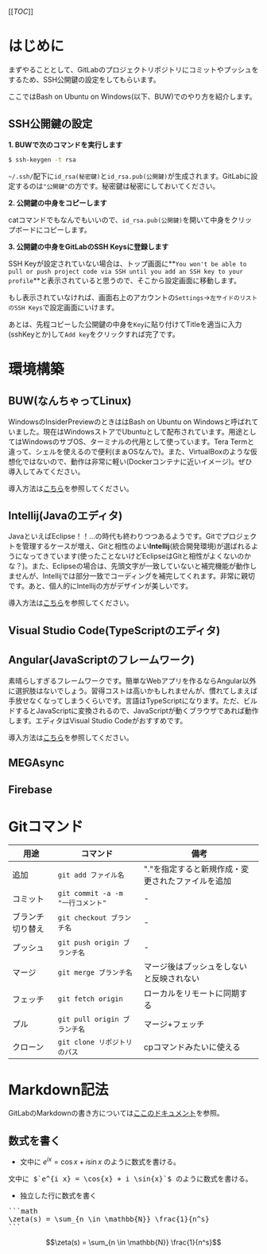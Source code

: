 [[_TOC_]]

# はじめに

まずやることとして、GitLabのプロジェクトリポジトリにコミットやプッシュをするため、SSH公開鍵の設定をしてもらいます。

ここではBash on Ubuntu on Windows(以下、BUW)でのやり方を紹介します。

## SSH公開鍵の設定

**1. BUWで次のコマンドを実行します**

```bash
$ ssh-keygen -t rsa
```

`~/.ssh/`配下に`id_rsa(秘密鍵)`と`id_rsa.pub(公開鍵)`が生成されます。GitLabに設定するのは`"公開鍵"`の方です。秘密鍵は秘密にしておいてください。

**2. 公開鍵の中身をコピーします**

catコマンドでもなんでもいいので、`id_rsa.pub(公開鍵)`を開いて中身をクリップボードにコピーします。

**3. 公開鍵の中身をGitLabのSSH Keysに登録します**

SSH Keyが設定されていない場合は、トップ画面に**`You won't be able to pull or push project code via SSH until you add an SSH key to your profile`**と表示されていると思うので、そこから設定画面に移動します。

もし表示されていなければ、画面右上のアカウントの`Settings`→`左サイドのリストのSSH Keys`で設定画面にいけます。

あとは、先程コピーした公開鍵の中身を`Key`に貼り付けてTitleを適当に入力(sshKeyとか)して`Add key`をクリックすれば完了です。

# 環境構築

## BUW(なんちゃってLinux)

WindowsのInsiderPreviewのときははBash on Ubuntu on Windowsと呼ばれていました。現在はWindowsストアでUbuntuとして配布されています。用途としてはWindowsのサブOS、ターミナルの代用として使っています。Tera Termと違って、シェルを使えるので便利(まぁOSなんで)。また、VirtualBoxのような仮想化ではないので、動作は非常に軽い(Dockerコンテナに近いイメージ)。ぜひ導入してみてください。

導入方法は[こちら]()を参照してください。

## Intellij(Javaのエディタ)

JavaといえばEclipse！！...の時代も終わりつつあるようです。Gitでプロジェクトを管理するケースが増え、Gitと相性のよい**Intellij**(統合開発環境)が選ばれるようになってきています(使ったことないけどEclipseはGitと相性がよくないのかな？)。また、Eclipseの場合は、先頭文字が一致していないと補完機能が動作しませんが、Intellijでは部分一致でコーディングを補完してくれます。非常に親切です。あと、個人的にIntellijの方がデザインが美しいです。

導入方法は[こちら]()を参照してください。

## Visual Studio Code(TypeScriptのエディタ)

## Angular(JavaScriptのフレームワーク)

素晴らしすぎるフレームワークです。簡単なWebアプリを作るならAngular以外に選択肢はないでしょう。習得コストは高いかもしれませんが、慣れてしまえば手放せなくなってしまうくらいです。言語はTypeScriptになります。ただ、ビルドするとJavaScriptに変換されるので、JavaScriptが動くブラウザであれば動作します。エディタはVisual Studio Codeがおすすめです。

導入方法は[こちら]()を参照してください。

## MEGAsync

## Firebase

# Gitコマンド

|用途|コマンド|備考|
|---|---|---|
|追加|`git add ファイル名`|"."を指定すると新規作成・変更されたファイルを追加|
|コミット|`git commit -a -m "一行コメント"`|-|
|ブランチ切り替え|`git checkout ブランチ名`|-|
|プッシュ|`git push origin ブランチ名`|-|
|マージ|`git merge ブランチ名`|マージ後はプッシュをしないと反映されない|
|フェッチ|`git fetch origin`|ローカルをリモートに同期する|
|プル|`git pull origin ブランチ名`|マージ+フェッチ|
|クローン|`git clone リポジトリのパス`|cpコマンドみたいに使える|

# Markdown記法

GitLabのMarkdownの書き方については[ここのドキュメント](https://docs.gitlab.com/ee/user/markdown.html)を参照。

## 数式を書く

* 文中に $`e^{i x} = \cos{x} + i \sin{x}`$ のように数式を書ける。
<pre>
文中に $`e^{i x} = \cos{x} + i \sin{x}`$ のように数式を書ける。
</pre>

* 独立した行に数式を書く
<pre>
```math
\zeta(s) = \sum_{n \in \mathbb{N}} \frac{1}{n^s}
```
</pre>
```math
\zeta(s) = \sum_{n \in \mathbb{N}} \frac{1}{n^s}
```
